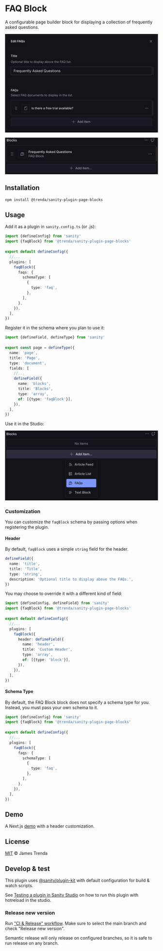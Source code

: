 # FAQ Block

A configurable page builder block for displaying a collection of frequently asked questions.

![A Sanity Studio interface displaying a modal titled 'Edit FAQs' with a customizable 'Title' field and an array field titled 'FAQs' with one reference document listed.](assets/sanity-plugin-page-blocks-faq-block-modal.png)

![A Sanity Studio list preview for 'FAQ Block'](assets/sanity-plugin-page-blocks-faq-block-preview.png)

## Installation

```sh
npm install @trenda/sanity-plugin-page-blocks
```

## Usage

Add it as a plugin in `sanity.config.ts` (or .js):

```ts
import {defineConfig} from 'sanity'
import {faqBlock} from '@trenda/sanity-plugin-page-blocks'

export default defineConfig({
  //...
  plugins: [
    faqBlock({
      faqs: {
        schemaType: [
          {
            type: 'faq',
          },
        ],
      },
    }),
  ],
})
```

Register it in the schema where you plan to use it:

```ts
import {defineField, defineType} from 'sanity'

export const page = defineType({
  name: 'page',
  title: 'Page',
  type: 'document',
  fields: [
    //...
    defineField({
      name: 'blocks',
      title: 'Blocks',
      type: 'array',
      of: [{type: 'faqBlock'}],
    }),
  ],
})
```

Use it in the Studio:

![A dark-themed Sanity Studio interface displaying a page builder array field, with 'FAQs' selected in the 'Add item...' drop down menu.](assets/sanity-plugin-page-blocks-faq-block.png)

### Customization

You can customize the `faqBlock` schema by passing options when registering the plugin.

#### Header

By default, `faqBlock` uses a simple `string` field for the header.

```ts
defineField({
  name: 'title',
  title: 'Title',
  type: 'string',
  description: 'Optional title to display above the FAQs.',
})
```

You may choose to override it with a different kind of field:

```ts
import {defineConfig, defineField} from 'sanity'
import {faqBlock} from '@trenda/sanity-plugin-page-blocks'

export default defineConfig({
  //...
  plugins: [
    faqBlock({
      header: defineField({
        name: 'header',
        title: 'Custom Header',
        type: 'array',
        of: [{type: 'block'}],
      }),
    }),
  ],
})
```

#### Schema Type

By default, the FAQ Block block does not specify a schema type for you. Instead, you must pass your own schema to it.

```ts
import {defineConfig} from 'sanity'
import {faqBlock} from '@trenda/sanity-plugin-page-blocks'

export default defineConfig({
  //...
  plugins: [
    faqBlock({
      faqs: {
        schemaType: [
          {
            type: 'faq',
          },
        ],
      },
    }),
  ],
})
```

## Demo

A Next.js [demo](https://sanity-page-blocks-demo.vercel.app/faq-block) with a header customization.

## License

[MIT](LICENSE) © James Trenda

## Develop & test

This plugin uses [@sanity/plugin-kit](https://github.com/sanity-io/plugin-kit)
with default configuration for build & watch scripts.

See [Testing a plugin in Sanity Studio](https://github.com/sanity-io/plugin-kit#testing-a-plugin-in-sanity-studio)
on how to run this plugin with hotreload in the studio.

### Release new version

Run ["CI & Release" workflow](TODO/actions/workflows/main.yml).
Make sure to select the main branch and check "Release new version".

Semantic release will only release on configured branches, so it is safe to run release on any branch.
